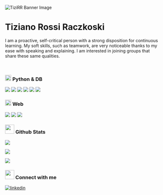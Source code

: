 ![TiziRR Banner Image](https://media.licdn.com/dms/image/v2/D5616AQGTkGEJxQ3Kiw/profile-displaybackgroundimage-shrink_350_1400/profile-displaybackgroundimage-shrink_350_1400/0/1730431787642?e=1736380800&v=beta&t=Bm84BR1J73FTtr2XO9j6B5khlDNOiI1W-12eiOMO72o)

# Tiziano Rossi Raczkoski

I am a proactive, self-critical person with a strong disposition for continuous learning. My
soft skills, such as teamwork, are very noticeable thanks to my ease with speaking and
explaining. I am interested in joining groups that share these same qualities.

<br/>

### <picture> <img src = "https://github.com/7oSkaaa/7oSkaaa/blob/main/Images/CP_PS.gif?raw=true" width = 20px>  </picture> Python & DB
<span> 
  <img src="https://img.shields.io/badge/python-3670A0?style=for-the-badge&logo=python&logoColor=ffdd54">
  <img src="https://img.shields.io/badge/pandas-%23150458.svg?style=for-the-badge&logo=pandas&logoColor=white">
  <img src="https://img.shields.io/badge/Matplotlib-%23ffffff.svg?style=for-the-badge&logo=Matplotlib&logoColor=black">
  <img src="https://img.shields.io/badge/numpy-%23013243.svg?style=for-the-badge&logo=numpy&logoColor=white">
  <img src="https://img.shields.io/badge/flask-%23000.svg?style=for-the-badge&logo=flask&logoColor=white">
  <img src="https://img.shields.io/badge/MySQL-00000F?style=for-the-badge&logo=mysql&logoColor=white">
</span>

### <picture> <img src = "https://github.com/7oSkaaa/7oSkaaa/blob/main/Images/Front_End.gif?raw=true" width = 20px>  </picture> Web
<span>
  <img src="https://img.shields.io/badge/astro-%232C2052.svg?style=for-the-badge&logo=astro&logoColor=white">
  <img src="https://img.shields.io/badge/react-%2320232a.svg?style=for-the-badge&logo=react&logoColor=%2361DAFB">
  <img src="https://img.shields.io/badge/tailwindcss-%2338B2AC.svg?style=for-the-badge&logo=tailwind-css&logoColor=white">
</span>

### <picture> <img src = "https://github.com/7oSkaaa/7oSkaaa/blob/main/Images/Statistics.gif?raw=true" width = 30px>  </picture> Github Stats  
[![](https://github-readme-stats.vercel.app/api?username=tizirr&show_icons=true&theme=graywhite&hide_border=true&locale=en)](https://github.com/TiziRR)

[![](https://github-readme-stats.vercel.app/api/top-langs/?username=tizirr&show_icons=true&theme=graywhite&hide_border=true&locale=en)](https://github.com/TiziRR)

![](https://github-readme-stats.vercel.app/api/pin/?username=TiziRR&repo=EstructuraDatos&theme=graywhite&show_owner=true)

### <picture> <img src = "https://github.com/7oSkaaa/7oSkaaa/blob/main/Images/Connect-with-me.gif?raw=true"  width = 30px></picture> Connect with me
<div align="left">
 <a href="https://www.linkedin.com/in/tizirr/" target="_blank">
<img src=https://img.shields.io/badge/linkedin-%231E77B5.svg?&style=for-the-badge&logo=linkedin&logoColor=white alt=linkedin style="margin-bottom: 5px;" />
</a>
</div>

<!--
**TiziRR/TiziRR** is a ✨ _special_ ✨ repository because its `README.md` (this file) appears on your GitHub profile.
-->
